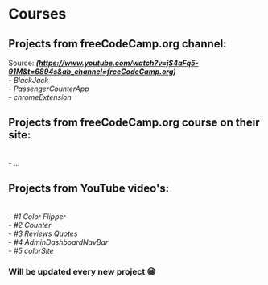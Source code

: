 # Courses
## Projects from freeCodeCamp.org channel:
Source: ***(https://www.youtube.com/watch?v=jS4aFq5-91M&t=6894s&ab_channel=freeCodeCamp.org)***
<br>*- BlackJack*
<br>*- PassengerCounterApp*
<br>*- chromeExtension*


## Projects from freeCodeCamp.org course on their site:
<br>*- ...*

## Projects from YouTube video's:
<br>*- #1 Color Flipper*
<br>*- #2 Counter*
<br>*- #3 Reviews Quotes*
<br>*- #4 AdminDashboardNavBar*
<br>*- #5 colorSite*

### Will be updated every new project 😁


